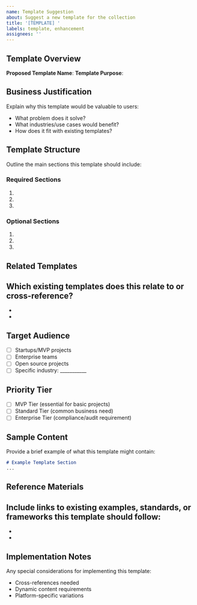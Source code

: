```yaml
---
name: Template Suggestion
about: Suggest a new template for the collection
title: '[TEMPLATE] '
labels: template, enhancement
assignees: ''
---
```


## Template Overview
**Proposed Template Name**:
**Template Purpose**:

## Business Justification
Explain why this template would be valuable to users:
- What problem does it solve?
- What industries/use cases would benefit?
- How does it fit with existing templates?

## Template Structure
Outline the main sections this template should include:

### Required Sections
1.
2.
3.

### Optional Sections
1.
2.
3.

## Related Templates
Which existing templates does this relate to or cross-reference?
-
-
-

## Target Audience
- [ ] Startups/MVP projects
- [ ] Enterprise teams
- [ ] Open source projects
- [ ] Specific industry: ___________

## Priority Tier
- [ ] MVP Tier (essential for basic projects)
- [ ] Standard Tier (common business need)
- [ ] Enterprise Tier (compliance/audit requirement)

## Sample Content
Provide a brief example of what this template might contain:

```markdown
# Example Template Section
...
```

## Reference Materials
Include links to existing examples, standards, or frameworks this template should follow:
-
-
-

## Implementation Notes
Any special considerations for implementing this template:
- Cross-references needed
- Dynamic content requirements
- Platform-specific variations